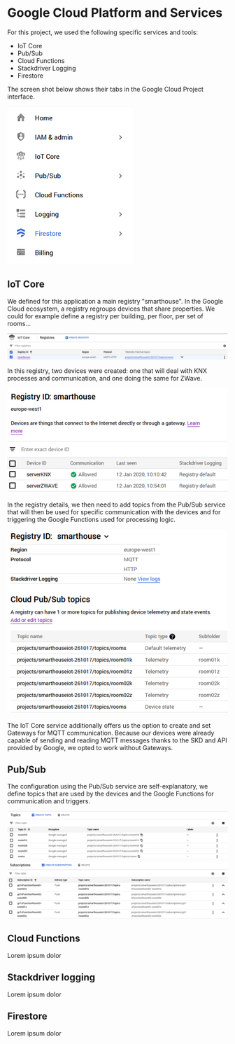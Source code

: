 # Google Cloud Platform and Services

For this project, we used the following specific services and tools:
- IoT Core
- Pub/Sub
- Cloud Functions
- Stackdriver Logging
- Firestore

The screen shot below shows their tabs in the Google Cloud Project interface.

![CloudServicesUsed](GoogleMedia/SmartBuildingCloudServices.png)

## IoT Core

We defined for this application a main registry "smarthouse". In the Google Cloud ecosystem, a registry regroups devices that share properties. We could for example define a registry per building, per floor, per set of rooms...

![Registry](GoogleMedia/SmartBuildingRegistry.png)

In this registry, two devices were created: one that will deal with KNX processes and communication, and one doing the same for ZWave.

![Devices](GoogleMedia/SmartBuildingDevices.png)

In the registry details, we then need to add topics from the Pub/Sub service that will then be used for specific communication with the devices and for triggering the Google Functions used for processing logic.

![Topics](GoogleMedia/SmartBuildingTopics.png)

The IoT Core service additionally offers us the option to create and set Gateways for MQTT communication. Because our devices were already capable of sending and reading MQTT messages thanks to the SKD and API provided by Google, we opted to work without Gateways.

## Pub/Sub

The configuration using the Pub/Sub service are self-explanatory, we define topics that are used by the devices and the Google Functions for communication and triggers.

![Pubs](GoogleMedia/SmartBuildingPubs.png)
![Subs](GoogleMedia/SmartBuildingSubs.png)

## Cloud Functions

Lorem ipsum dolor

## Stackdriver logging

Lorem ipsum dolor

## Firestore

Lorem ipsum dolor
